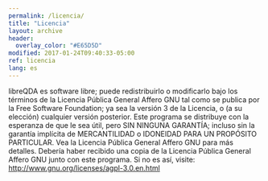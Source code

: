 ```yaml
---
permalink: /licencia/
title: "Licencia"
layout: archive
header:
  overlay_color: "#E65D5D"
modified: 2017-01-24T09:40:33-05:00
ref: licencia
lang: es
---
```


libreQDA es software libre; puede redistribuirlo o modificarlo bajo los términos de la Licencia Pública General Affero GNU tal como se publica por la Free Software Foundation; ya sea la versión 3 de la Licencia, o (a su elección) cualquier versión posterior. Este programa se distribuye con la esperanza de que le sea útil, pero SIN NINGUNA GARANTÍA; incluso sin la garantía implícita de MERCANTILIDAD o IDONEIDAD PARA UN PROPÓSITO PARTICULAR. Vea la Licencia Pública General Affero GNU para más detalles. Debería haber recibido una copia de la Licencia Pública General Affero GNU junto con este programa. Si no es así, visite: http://www.gnu.org/licenses/agpl-3.0.en.html
